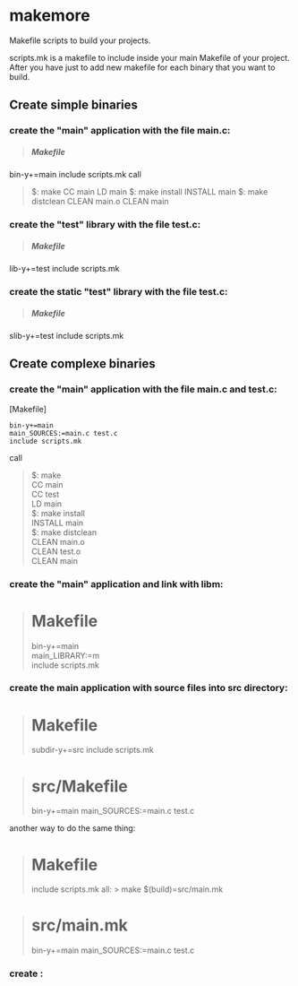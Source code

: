 makemore
========

Makefile scripts to build your projects.  
  
scripts.mk is a makefile to include inside your main Makefile of your project.  
After you have just to add new makefile for each binary that you want to build.  

Create simple binaries
----------------------
  
### create the "main" application with the file main.c:
> ##### Makefile
bin-y+=main
include scripts.mk
call  
> $: make
  CC main
  LD main
 $: make install
  INSTALL main
 $: make distclean
  CLEAN main.o
  CLEAN main
  
### create the "test" library with the file test.c:
> ##### Makefile
lib-y+=test
include scripts.mk
  
### create the static "test" library with the file test.c:
> ##### Makefile
slib-y+=test
include scripts.mk
  
Create complexe binaries
------------------------
  
### create the "main" application with the file main.c and test.c:
[Makefile]  
```
bin-y+=main  
main_SOURCES:=main.c test.c  
include scripts.mk  
```
call  
  
> $: make  
>  CC main  
>  CC test  
>  LD main  
> $: make install  
>  INSTALL main  
> $: make distclean  
>  CLEAN main.o  
>  CLEAN test.o  
>  CLEAN main  
  
### create the "main" application and link with libm:
> # Makefile
> bin-y+=main  
> main_LIBRARY:=m  
> include scripts.mk

### create the main application with source files into src directory:
> # Makefile
> subdir-y+=src
> include scripts.mk
  
> # src/Makefile
> bin-y+=main
> main_SOURCES:=main.c test.c
  
another way to do the same thing:  
  
> # Makefile
> include scripts.mk
> all:
	> make $(build)=src/main.mk
  
> # src/main.mk
> bin-y+=main
> main_SOURCES:=main.c test.c
  

### create :
